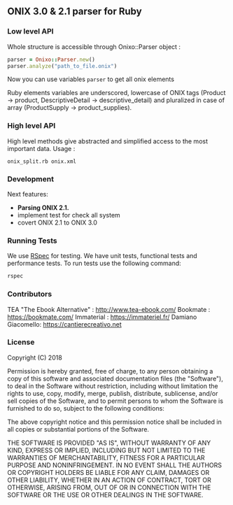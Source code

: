 ## ONIX 3.0 & 2.1 parser for Ruby

### Low level API
Whole structure is accessible through Onixo::Parser object :

```ruby
parser = Onixo::Parser.new()
parser.analyze("path_to_file.onix")
```
Now you can use variables `parser` to get all onix elements

Ruby elements variables are underscored, lowercase of ONIX tags (Product -> product, DescriptiveDetail -> descriptive_detail) and pluralized in case of array (ProductSupply -> product_supplies).

### High level API
High level methods give abstracted and simplified access to the most important data.
Usage :

```shell
onix_split.rb onix.xml
```
### Development
Next features:

* **Parsing ONIX 2.1.**
* implement test for check all system
* covert ONIX 2.1 to ONIX 3.0

### Running Tests
We use [RSpec](http://rspec.info/) for testing. We have unit tests, functional tests and performance tests. To run tests use the following command:

```bash
rspec
```

### Contributors
TEA "The Ebook Alternative" : http://www.tea-ebook.com/
Bookmate : https://bookmate.com/
Immaterial : https://immateriel.fr/
Damiano Giacomello: https://cantierecreativo.net

### License
Copyright (C) 2018

Permission is hereby granted, free of charge, to any person obtaining a copy of this software and associated documentation files (the "Software"), to deal in the Software without restriction, including without limitation the rights to use, copy, modify, merge, publish, distribute, sublicense, and/or sell copies of the Software, and to permit persons to whom the Software is furnished to do so, subject to the following conditions:

The above copyright notice and this permission notice shall be included in all copies or substantial portions of the Software.

THE SOFTWARE IS PROVIDED "AS IS", WITHOUT WARRANTY OF ANY KIND, EXPRESS OR IMPLIED, INCLUDING BUT NOT LIMITED TO THE WARRANTIES OF MERCHANTABILITY, FITNESS FOR A PARTICULAR PURPOSE AND NONINFRINGEMENT. IN NO EVENT SHALL THE AUTHORS OR COPYRIGHT HOLDERS BE LIABLE FOR ANY CLAIM, DAMAGES OR OTHER LIABILITY, WHETHER IN AN ACTION OF CONTRACT, TORT OR OTHERWISE, ARISING FROM, OUT OF OR IN CONNECTION WITH THE SOFTWARE OR THE USE OR OTHER DEALINGS IN THE SOFTWARE.
